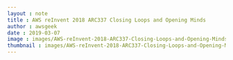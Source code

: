 ```yaml
---
layout : note
title : AWS reInvent 2018 ARC337 Closing Loops and Opening Minds
author : awsgeek
date : 2019-03-07
image : images/AWS-reInvent-2018-ARC337-Closing-Loops-and-Opening-Minds_en.jpg
thumbnail : images/AWS-reInvent-2018-ARC337-Closing-Loops-and-Opening-Minds_en.jpg
---
```

